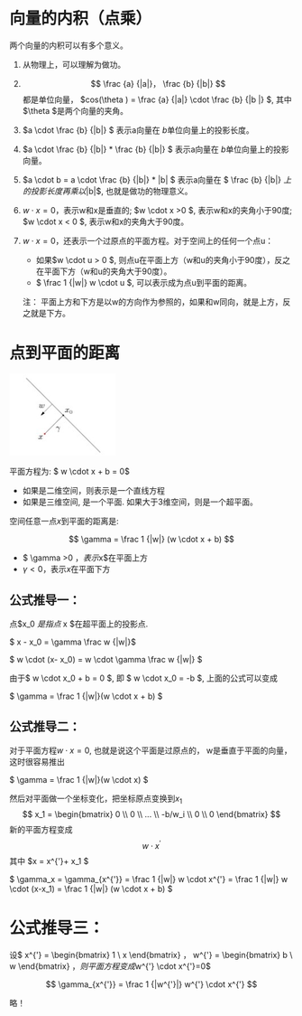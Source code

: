 # 向量的内积（点乘）

两个向量的内积可以有多个意义。

1. 从物理上，可以理解为做功。

2.  $$ \frac {a} {|a|}， \frac {b} {|b|} $$都是单位向量，  $cos(\theta ) = \frac {a} {|a|} \cdot \frac {b} {|b |}  $, 其中 $\theta $是两个向量的夹角。

3. $a \cdot \frac {b} {|b|} $ 表示a向量在 $b$单位向量上的投影长度。

4.  $a \cdot \frac {b} {|b|} * \frac {b} {|b|}   $ 表示a向量在 $b$单位向量上的投影向量。

5. $a \cdot b =  a \cdot \frac {b} {|b|} * |b| $  表示a向量在 $ \frac {b} {|b|} $上的投影长度再乘以$|b|$, 也就是做功的物理意义。

6. $w \cdot x = 0$，表示w和x是垂直的; $w \cdot x >0 $, 表示w和x的夹角小于90度; $w \cdot x < 0 $, 表示w和x的夹角大于90度。

7. $w \cdot x = 0$，还表示一个过原点的平面方程。对于空间上的任何一个点u：
   * 如果$w \cdot u > 0 $, 则点u在平面上方（w和u的夹角小于90度），反之在平面下方（w和u的夹角大于90度）。
   * $ \frac 1 {|w|} w \cdot  u  $, 可以表示成为点u到平面的距离。

   注： 平面上方和下方是以w的方向作为参照的，如果和w同向，就是上方，反之就是下方。

# 点到平面的距离

![img](image/dd096b404a60f9f534995fafbfee2b23_b.jpg)

平面方程为:  $ w \cdot x + b = 0$

- 如果是二维空间，则表示是一个直线方程
- 如果是三维空间, 是一个平面. 如果大于3维空间，则是一个超平面。

空间任意一点$x$到平面的距离是:  

$$
\gamma = \frac 1 {|w|} (w \cdot x + b)
$$

- $ \gamma >0 $，表示$x$在平面上方
- $\gamma<0$，表示$x$在平面下方

## 公式推导一：

点$x_0 $是指点$ x $在超平面上的投影点.  

 $ x - x_0 = \gamma  \frac w {|w|}$

 $ w \cdot (x- x_0) = w \cdot \gamma  \frac w {|w|} $

 由于$ w \cdot x_0 + b = 0  $, 即 $ w \cdot x_0  = -b  $, 上面的公式可以变成

  $ \gamma = \frac 1 {|w|}(w \cdot x + b) $

## 公式推导二： 

对于平面方程$w \cdot x = 0$, 也就是说这个平面是过原点的， w是垂直于平面的向量，这时很容易推出

  $ \gamma = \frac 1 {|w|}(w \cdot x) $

然后对平面做一个坐标变化，把坐标原点变换到$x_1$
$$
x_1 = 
\begin{bmatrix} 
0 \\
0 \\
... \\
-b/w_i \\
0 \\
0
\end{bmatrix}
$$
新的平面方程变成
$$
w \cdot x^{'}
$$
其中 $x = x^{'}+ x_1 $

$ \gamma_x = \gamma_{x^{'}} = \frac 1 {|w|} w \cdot  x^{'} = \frac 1 {|w|} w \cdot  (x-x_1) = \frac 1 {|w|} (w \cdot x + b) $

# 公式推导三：

设$
x^{'} = 
\begin{bmatrix} 
1 \\
x
\end{bmatrix}
， 
w^{'} = 
\begin{bmatrix} 
b \\
w
\end{bmatrix}
$，则平面方程变成$w^{'}  \cdot x^{'}=0$

$$ \gamma_{x^{'}} = \frac 1 {|w^{'}|} w^{'} \cdot x^{'} $$

略！
